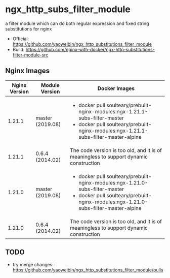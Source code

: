 # ngx_http_subs_filter_module

a filter module which can do both regular expression and fixed string substitutions for nginx

- Official: https://github.com/yaoweibin/ngx_http_substitutions_filter_module
- Build: https://github.com/nginx-with-docker/ngx-http-substitutions-filter-module-src

## Nginx Images

<table>
    <thead>
        <tr>
            <th>Nginx Version</th>
            <th>Module Version</th>
            <th>Docker Images</th>
        </tr>
    </thead>
    <tbody>
        <tr>
            <td>1.21.1</td>
            <td>master (2019.08)</td>
            <td><ul>
                <li>docker pull soulteary/prebuilt-nginx-modules:ngx-1.21.1-subs-filter-master</li>
                <li>docker pull soulteary/prebuilt-nginx-modules:ngx-1.21.1-subs-filter-master-alpine</li>
            </ul></td>
        </tr>
        <tr>
            <td>1.21.1</td>
            <td>0.6.4 (2014.02)</td>
            <td>The code version is too old, and it is of meaningless to support dynamic construction</td>
        </tr>
        <tr>
            <td>1.21.0</td>
            <td>master (2019.08)</td>
            <td><ul>
                <li>docker pull soulteary/prebuilt-nginx-modules:ngx-1.21.0-subs-filter-master</li>
                <li>docker pull soulteary/prebuilt-nginx-modules:ngx-1.21.0-subs-filter-master-alpine</li>
            </ul></td>
        </tr>
        <tr>
            <td>1.21.0</td>
            <td>0.6.4 (2014.02)</td>
            <td>The code version is too old, and it is of meaningless to support dynamic construction</td>
        </tr>
    </tbody>
</table>

## TODO

- try merge changes: https://github.com/yaoweibin/ngx_http_substitutions_filter_module/pulls
